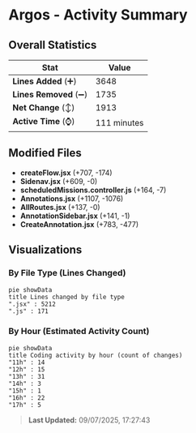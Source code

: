 # Argos - Activity Summary 

## Overall Statistics

| Stat                   | Value                                                             |
| ---------------------- | ----------------------------------------------------------------- |
| **Lines Added** (➕)   | 3648                                          |
| **Lines Removed** (➖) | 1735                                        |
| **Net Change** (↕)    | 1913                |
| **Active Time** (⌚)   | 111 minutes |


## Modified Files
- **createFlow.jsx** (+707, -174)
- **Sidenav.jsx** (+609, -0)
- **scheduledMissions.controller.js** (+164, -7)
- **Annotations.jsx** (+1107, -1076)
- **AllRoutes.jsx** (+137, -0)
- **AnnotationSidebar.jsx** (+141, -1)
- **CreateAnnotation.jsx** (+783, -477)

## Visualizations

### By File Type (Lines Changed)

```mermaid
pie showData
title Lines changed by file type
".jsx" : 5212
".js" : 171
```

### By Hour (Estimated Activity Count)

```mermaid
pie showData
title Coding activity by hour (count of changes)
"11h" : 14
"12h" : 15
"13h" : 31
"14h" : 3
"15h" : 1
"16h" : 22
"17h" : 5
```


> **Last Updated:** 09/07/2025, 17:27:43